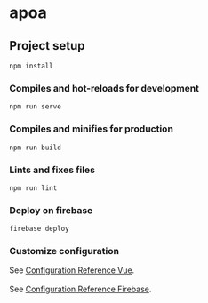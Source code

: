 # apoa

## Project setup
```
npm install
```

### Compiles and hot-reloads for development
```
npm run serve
```

### Compiles and minifies for production
```
npm run build
```

### Lints and fixes files
```
npm run lint
```

### Deploy on firebase
```
firebase deploy
```

### Customize configuration
See [Configuration Reference Vue](https://cli.vuejs.org/config/). <br> <br>
See [Configuration Reference Firebase](https://firebase.google.com/docs/cli).